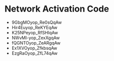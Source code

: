 # Network Activation Code
* 9GbgMOyop_Re0sQqAw
* Hir4Euyop_ReKYEqAw
* K25NPeyop_RfSHIqAw
* NWvMI-yop_ZexXgqAw
* fQGNTOyop_ZeARgqAw
* Ex1XVOyop_ZfkbsqAw
* EzgRaOyop_ZfL74qAw